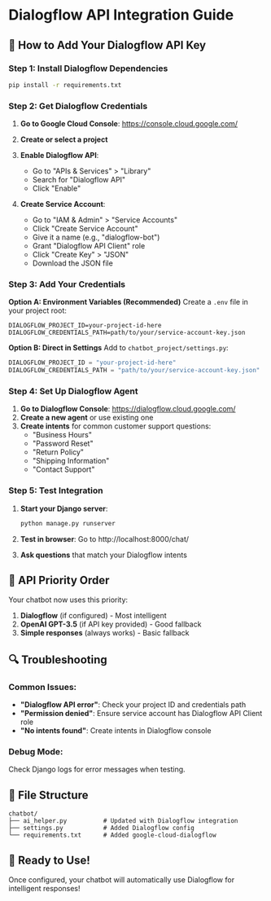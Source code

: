 # Dialogflow API Integration Guide

## 🔧 How to Add Your Dialogflow API Key

### Step 1: Install Dialogflow Dependencies
```bash
pip install -r requirements.txt
```

### Step 2: Get Dialogflow Credentials

1. **Go to Google Cloud Console**: https://console.cloud.google.com/
2. **Create or select a project**
3. **Enable Dialogflow API**:
   - Go to "APIs & Services" > "Library"
   - Search for "Dialogflow API"
   - Click "Enable"

4. **Create Service Account**:
   - Go to "IAM & Admin" > "Service Accounts"
   - Click "Create Service Account"
   - Give it a name (e.g., "dialogflow-bot")
   - Grant "Dialogflow API Client" role
   - Click "Create Key" > "JSON"
   - Download the JSON file

### Step 3: Add Your Credentials

**Option A: Environment Variables (Recommended)**
Create a `.env` file in your project root:
```env
DIALOGFLOW_PROJECT_ID=your-project-id-here
DIALOGFLOW_CREDENTIALS_PATH=path/to/your/service-account-key.json
```

**Option B: Direct in Settings**
Add to `chatbot_project/settings.py`:
```python
DIALOGFLOW_PROJECT_ID = "your-project-id-here"
DIALOGFLOW_CREDENTIALS_PATH = "path/to/your/service-account-key.json"
```

### Step 4: Set Up Dialogflow Agent

1. **Go to Dialogflow Console**: https://dialogflow.cloud.google.com/
2. **Create a new agent** or use existing one
3. **Create intents** for common customer support questions:
   - "Business Hours"
   - "Password Reset"
   - "Return Policy"
   - "Shipping Information"
   - "Contact Support"

### Step 5: Test Integration

1. **Start your Django server**:
   ```bash
   python manage.py runserver
   ```

2. **Test in browser**: Go to http://localhost:8000/chat/
3. **Ask questions** that match your Dialogflow intents

## 🎯 API Priority Order

Your chatbot now uses this priority:
1. **Dialogflow** (if configured) - Most intelligent
2. **OpenAI GPT-3.5** (if API key provided) - Good fallback
3. **Simple responses** (always works) - Basic fallback

## 🔍 Troubleshooting

### Common Issues:
- **"Dialogflow API error"**: Check your project ID and credentials path
- **"Permission denied"**: Ensure service account has Dialogflow API Client role
- **"No intents found"**: Create intents in Dialogflow console

### Debug Mode:
Check Django logs for error messages when testing.

## 📁 File Structure
```
chatbot/
├── ai_helper.py          # Updated with Dialogflow integration
├── settings.py           # Added Dialogflow config
└── requirements.txt      # Added google-cloud-dialogflow
```

## 🚀 Ready to Use!

Once configured, your chatbot will automatically use Dialogflow for intelligent responses!



